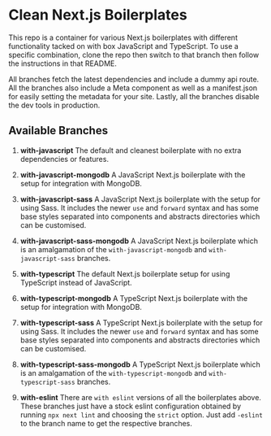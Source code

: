 # Clean Next.js Boilerplates

This repo is a container for various Next.js boilerplates with different functionality tacked on with box JavaScript and TypeScript. To use a specific combination, clone the repo then switch to that branch then follow the instructions in that README.

All branches fetch the latest dependencies and include a dummy api route. All the branches also include a Meta component as well as a manifest.json for easily setting the metadata for your site. Lastly, all the branches disable the dev tools in production.

## Available Branches

1. **with-javascript**
   The default and cleanest boilerplate with no extra dependencies or features.

2. **with-javascript-mongodb**
   A JavaScript Next.js boilerplate with the setup for integration with MongoDB.

3. **with-javascript-sass**
   A JavaScript Next.js boilerplate with the setup for using Sass. It includes the newer `use` and `forward` syntax and has some base styles separated into components and abstracts directories which can be customised.

4. **with-javascript-sass-mongodb**
   A JavaScript Next.js boilerplate which is an amalgamation of the `with-javascript-mongodb` and `with-javascript-sass` branches.

5. **with-typescript**
   The default Next.js boilerplate setup for using TypeScript instead of JavaScript.

6. **with-typescript-mongodb**
   A TypeScript Next.js boilerplate with the setup for integration with MongoDB.

7. **with-typescript-sass**
   A TypeScript Next.js boilerplate with the setup for using Sass. It includes the newer `use` and `forward` syntax and has some base styles separated into components and abstracts directories which can be customised.

8. **with-typescript-sass-mongodb**
   A TypeScript Next.js boilerplate which is an amalgamation of the `with-typescript-mongodb` and `with-typescript-sass` branches.

9. **with-eslint**
   There are `with eslint` versions of all the boilerplates above. These branches just have a stock eslint configuration obtained by running `npx next lint` and choosing the `strict` option. Just add `-eslint` to the branch name to get the respective branches.
